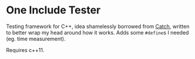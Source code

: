 # One Include Tester

Testing framework for C++, idea shamelessly borrowed from [Catch](https://github.com/philsquared/Catch), written to better wrap my head around how it works.
Adds some `#define`s I needed (eg. time measurement).

Requires c++11.
